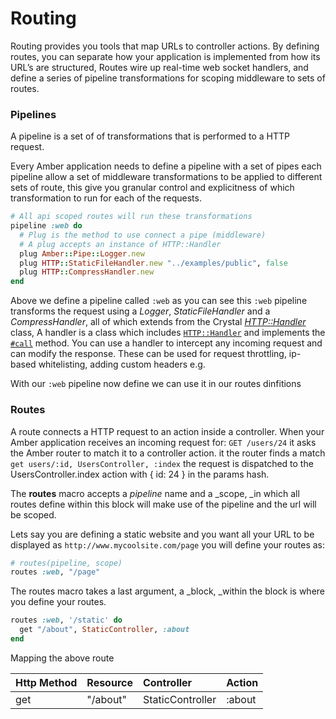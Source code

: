 # Routing

Routing provides you tools that map URLs to controller actions. By defining routes, you can separate how your application is implemented from how its URL’s are structured, Routes wire up real-time web socket handlers, and define a series of pipeline transformations for scoping middleware to sets of routes.

### Pipelines

A pipeline is a set of of transformations that is performed to a HTTP request.

Every Amber application needs to define a pipeline with a set of pipes each pipeline allow a set of middleware transformations to be applied to different sets of route, this give you granular control and explicitness of which transformation to run for each of the requests.

```ruby
# All api scoped routes will run these transformations
pipeline :web do
  # Plug is the method to use connect a pipe (middleware)
  # A plug accepts an instance of HTTP::Handler
  plug Amber::Pipe::Logger.new
  plug HTTP::StaticFileHandler.new "../examples/public", false
  plug HTTP::CompressHandler.new
end
```

Above we define a pipeline called `:web` as you can see this `:web` pipeline transforms the request using a _Logger_, _StaticFileHandler_ and a _CompressHandler_, all of which extends from the Crystal [_HTTP::Handler_](https://crystal-lang.org/api/0.22.0/HTTP/Handler.html) class, A handler is a class which includes [`HTTP::Handler`](https://crystal-lang.org/api/0.22.0/HTTP/Handler.html) and implements the [`#call`](https://crystal-lang.org/api/0.22.0/HTTP/Handler.html#call%28context%3AHTTP%3A%3AServer%3A%3AContext%29-instance-method) method. You can use a handler to intercept any incoming request and can modify the response. These can be used for request throttling, ip-based whitelisting, adding custom headers e.g.

With our `:web` pipeline now define we can use it in our routes dinfitions

### Routes

A route connects a HTTP request to an action inside a controller. When your Amber application receives an incoming request for:  `GET /users/24` it asks the Amber router to match it to a controller action. it the router finds a match `get users/:id, UsersController, :index` the request is dispatched to the UsersController.index action with { id: 24 } in the params hash.

The **routes** macro accepts a _pipeline_ name and a \_scope, \_in which all routes define within this block will make use of the pipeline and the url will be scoped.

Lets say you are defining a static website and you want all your URL to be displayed as `http://www.mycoolsite.com/page` you will define your routes as:

```ruby
# routes(pipeline, scope)
routes :web, "/page"
```

The routes macro takes a last argument, a \_block, \_within the block is where you define your routes.

```ruby
routes :web, '/static' do
  get "/about", StaticController, :about
end
```

Mapping the above route

| Http Method | Resource | Controller | Action |
| :--- | :--- | :--- | :--- |
| get | "/about" | StaticController | :about |




